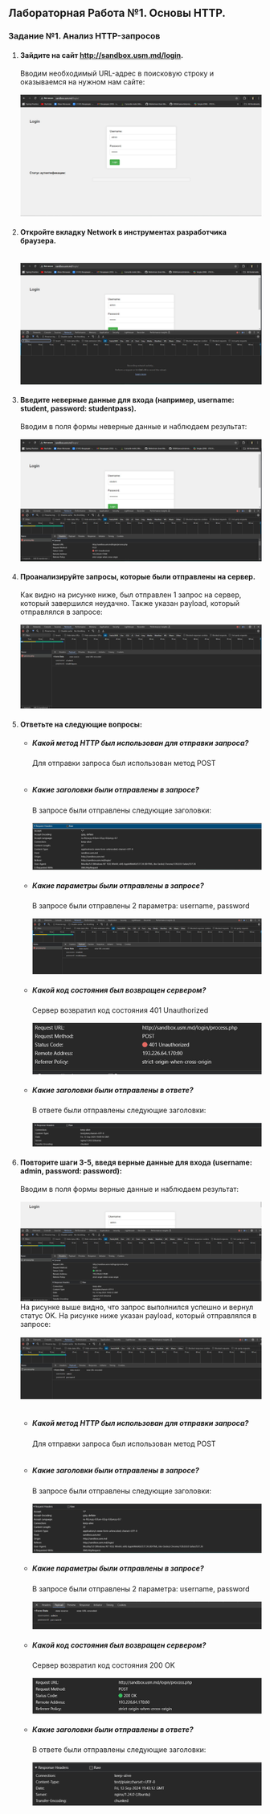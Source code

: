 ## Лабораторная Работа №1. Основы HTTP.

### Задание №1. Анализ HTTP-запросов
1. #### Зайдите на сайт http://sandbox.usm.md/login. <br>
   Вводим необходимый URL-адрес в поисковую строку и оказываемся на нужном нам сайте: <br><br>
   ![Alt text](images/photo_1.jpg) <br>

2. #### Откройте вкладку Network в инструментах разработчика браузера. <br><br>
   ![Alt text](images/photo_2.jpg) <br>

3. #### Введите неверные данные для входа (например, username: student, password: studentpass). <br> 
   Вводим в поля формы неверные данные и наблюдаем результат: <br><br>
   ![Alt text](images/photo_3.jpg) <br>

4. #### Проанализируйте запросы, которые были отправлены на сервер. <br>
   Как видно на рисунке ниже, был отправлен 1 запрос на сервер, который завершился неудачно. Также указан payload, который отправлялся в запросе: <br><br>
   ![Alt text](images/photo_4.jpg) <br>

5. #### Ответьте на следующие вопросы: <br>
   * ##### Какой метод HTTP был использован для отправки запроса? <br>
     Для отправки запроса был использован метод POST <br><br>
   * ##### Какие заголовки были отправлены в запросе? <br>
     В запросе были отправлены следующие заголовки: <br><br>
     ![Alt text](images/photo_5.jpg) <br>
   * ##### Какие параметры были отправлены в запросе? <br>
      В запросе были отправлены 2 параметра: username, password <br><br>
     ![Alt text](images/photo_6.jpg) <br>
   * ##### Какой код состояния был возвращен сервером? <br>
     Сервер возвратил код состояния 401 Unauthorized <br><br>
     ![Alt text](images/photo_7.jpg) <br>
   * ##### Какие заголовки были отправлены в ответе? <br>
     В ответе были отправлены следующие заголовки: <br><br>
     ![Alt text](images/photo_8.jpg) <br>

6. #### Повторите шаги 3-5, введя верные данные для входа (username: admin, password: password): <br>
   Вводим в поля формы верные данные и наблюдаем результат: <br><br>
   ![Alt text](images/photo_9.jpg) <br>
   На рисунке выше видно, что запрос выполнился успешно и вернул статус OK. На рисунке ниже указан payload, который отправлялся в запросе: <br><br>
   ![Alt text](images/photo_10.jpg) <br><br>

   * ##### Какой метод HTTP был использован для отправки запроса? <br>
     Для отправки запроса был использован метод POST <br><br>
   * ##### Какие заголовки были отправлены в запросе? <br>
     В запросе были отправлены следующие заголовки: <br><br>
     ![Alt text](images/photo_12.jpg) <br>
   * ##### Какие параметры были отправлены в запросе? <br>
      В запросе были отправлены 2 параметра: username, password <br><br>
     ![Alt text](images/photo_13.jpg) <br>
   * ##### Какой код состояния был возвращен сервером? <br>
     Сервер возвратил код состояния 200 OK <br><br>
     ![Alt text](images/photo_14.jpg) <br>
   * ##### Какие заголовки были отправлены в ответе? <br>
     В ответе были отправлены следующие заголовки: <br><br>
     ![Alt text](images/photo_15.jpg) <br>
   
